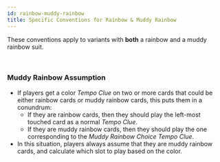 ```yaml
---
id: rainbow-muddy-rainbow
title: Specific Conventions for Rainbow & Muddy Rainbow
---
```


These conventions apply to variants with **both** a rainbow and a muddy rainbow suit.

<br />

### Muddy Rainbow Assumption

- If players get a color *Tempo Clue* on two or more cards that could be either rainbow cards or muddy rainbow cards, this puts them in a conundrum:
  - If they are rainbow cards, then they should play the left-most touched card as a normal *Tempo Clue*.
  - If they are muddy rainbow cards, then they should play the one corresponding to the *Muddy Rainbow Choice Tempo Clue*.
- In this situation, players always assume that they are muddy rainbow cards, and calculate which slot to play based on the color.
